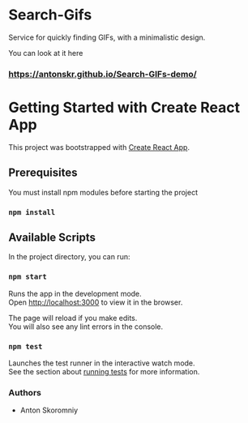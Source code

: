 # Search-Gifs

 Service for quickly finding GIFs, with a minimalistic design.
 
 You can look at it here
### https://antonskr.github.io/Search-GIFs-demo/

# Getting Started with Create React App

This project was bootstrapped with [Create React App](https://github.com/facebook/create-react-app).

## Prerequisites

You must install npm modules before starting the project

### `npm install`

## Available Scripts

In the project directory, you can run:

### `npm start`

Runs the app in the development mode.\
Open [http://localhost:3000](http://localhost:3000) to view it in the browser.

The page will reload if you make edits.\
You will also see any lint errors in the console.

### `npm test`

Launches the test runner in the interactive watch mode.\
See the section about [running tests](https://facebook.github.io/create-react-app/docs/running-tests) for more information.

### Authors 

* Anton Skoromniy
